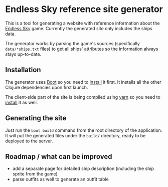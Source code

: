 # Endless Sky reference site generator

This is a tool for generating a website with reference information about the [Endless Sky](https://endless-sky.github.io/) game. Currently the generated site only includes the ships data.

The generator works by parsing the game's sources (specifically `data/*ships.txt` files) to get all ships' attributes so the information always stays up-to-date.

## Installation

The generator uses [Boot](http://boot-clj.com/) so you need to [install](https://github.com/boot-clj/boot#install) it first. It installs all the other Clojure dependencies upon first launch.

The client-side part of the site is being compiled using [yarn](https://yarnpkg.com) so you need to [install](https://yarnpkg.com/en/docs/install) it as well.

## Generating the site

Just run the `boot build` command from the root directory of the application. It will put the generated files under the `build/` directory, ready to be deployed to the server.

## Roadmap / what can be improved

* add a separate page for detailed ship description (including the ship sprite from the game)
* parse outfits as well to generate an outfit table
